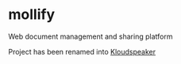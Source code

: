 mollify
=======

Web document management and sharing platform

Project has been renamed into [Kloudspeaker](https://github.com/sjarvela/kloudspeaker)

